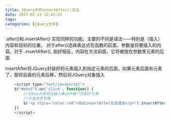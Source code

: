 ```yaml
---
title: jQuery中的insertAfter()方法
date: 2017-02-13 12:43:23
tags:
categories: [jQuery仓库]
---
```

.after()和.insertAfter() 实现同样的功能。主要的不同是语法——特别是（插入）内容和目标的位置。 对于after()选择表达式在函数的前面，参数是将要插入的内容。对于 .insertAfter(), 刚好相反，内容在方法前面，它将被放在参数里元素的后面
<!--more-->
insertAfter将JQuery封装好的元素插入到指定元素的后面，如果元素后面有元素了，那将后面的元素后移，然后将JQuery对象插入
```js
    <script type="text/javascript">
    $("#btn1").on('click', function() {
        //在box元素前后插入集合中每个匹配的元素
        //不支持多参数
        $('<p style="color:red">测试insertAfter方法增加</p>').insertAfter($(".box"))
    })
    </script>
```